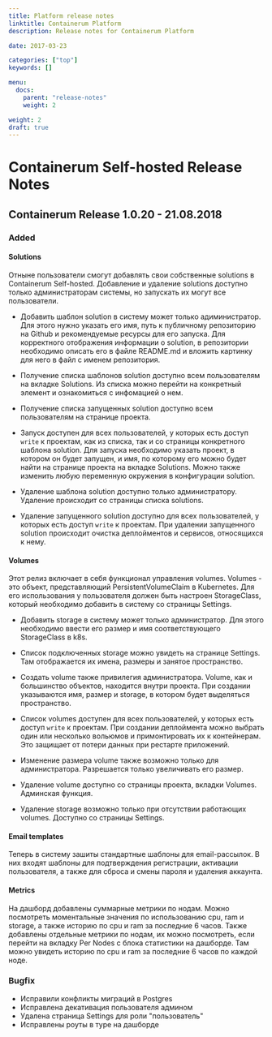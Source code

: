 ```yaml
---
title: Platform release notes
linktitle: Containerum Platform
description: Release notes for Containerum Platform

date: 2017-03-23

categories: ["top"]
keywords: []

menu:
  docs:
    parent: "release-notes"
    weight: 2

weight: 2
draft: true
---
```



# Containerum Self-hosted Release Notes

## Containerum Release 1.0.20 - 21.08.2018

### Added

#### Solutions

Отныне пользователи смогут добавлять свои собственные solutions в Containerum Self-hosted. Добавление и удаление solutions доступно только администраторам системы, но запускать их могут все пользователи.

- Добавить шаблон solution в систему может только адиминистратор. Для этого нужно указать его имя, путь к публичному репозиторию на Github и рекомендуемые ресурсы для его запуска. Для корректного отображения информации о solution, в репозитории необходимо описать его в файле README.md и вложить картинку для него в файл с именем репозитория.

- Получение списка шаблонов solution доступно всем пользователям на вкладке Solutions. Из списка можно перейти на конкретный элемент и ознакомиться с инфомацией о нем.

- Получение списка запущенных solution доступно всем пользователям на странице проекта.

- Запуск доступен для всех пользователей, у которых есть доступ `write` к проектам, как из списка, так и со страницы конкретного шаблона solution. Для запуска необходимо указать проект, в котором он будет запущен, и имя, по которому его можно будет найти на странице проекта на вкладке Solutions. Можно также изменить любую переменную окружения в конфигурации solution.

- Удаление шаблона solution доступно только администратору. Удаление происходит со страницы списка solutions.

- Удаление запущенного solution доступно для всех пользователей, у которых есть доступ `write` к проектам. При удалении запущенного solution происходит очистка деплойментов и сервисов, относящихся к нему.

#### Volumes

Этот релиз включает в себя функционал управления volumes. Volumes - это объект, представляющий PersistentVolumeClaim в Kubernetes. Для его использования у пользователя должен быть настроен StorageClass, который необходимо добавить в систему со страницы Settings.

- Добавить storage в систему может только администратор. Для этого необходимо ввести его размер и имя соответствующего StorageClass в k8s.

- Список подключенных storage можно увидеть на странице Settings. Там отображается их имена, размеры и занятое пространство.

- Создать volume также привилегия администратора. Volume, как и большинство объектов, находится внутри проекта. При создании указываются имя, размер и storage, в котором будет выделяться пространство.

- Список volumes доступен для всех пользователей, у которых есть доступ `write` к проектам. При создании деплоймента можно выбрать один или несколько вольюмов и примонтировать их к контейнерам. Это защищает от потери данных при рестарте приложений.

- Изменение размера volume также возможно только для администратора. Разрешается только увеличивать его размер.

- Удаление volume доступно со страницы проекта, вкладки Volumes. Админская функция.

- Удаление storage возможно только при отсутствии работающих volumes. Доступно со страницы Settings.

#### Email templates

Теперь в систему зашиты стандартные шаблоны для email-рассылок. В них входят шаблоны для подтверждения регистрации, активации пользователя, а также для сброса и смены пароля и удаления аккаунта.

#### Metrics

На дашборд добавлены суммарные метрики по нодам. Можно посмотреть моментальные значения по использованию cpu, ram и storage, а также историю по cpu и ram за последние 6 часов. Также добавлены отдельные метрики по нодам, их можно посмотреть, если перейти на вкладку Per Nodes с блока статистики на дашборде. Там можно увидеть историю по cpu и ram за последние 6 часов по каждой ноде.

### Bugfix

- Исправили конфликты миграций в Postgres
- Исправлена декативация пользователя админом
- Удалена страница Settings для роли "пользователь"
- Исправлены роуты в туре на дашборде
